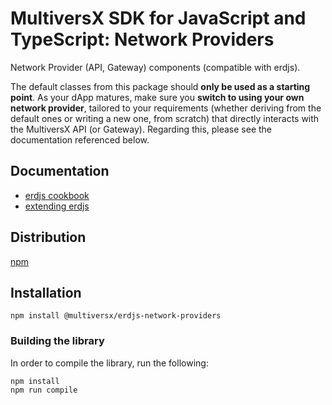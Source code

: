# MultiversX SDK for JavaScript and TypeScript: Network Providers

Network Provider (API, Gateway) components (compatible with erdjs).

The default classes from this package should **only be used as a starting point**. As your dApp matures, make sure you **switch to using your own network provider**, tailored to your requirements (whether deriving from the default ones or writing a new one, from scratch) that directly interacts with the MultiversX API (or Gateway). Regarding this, please see the documentation referenced below.

## Documentation

 - [erdjs cookbook](https://docs.multiversx.com/sdk-and-tools/erdjs/erdjs-cookbook)
 - [extending erdjs](https://docs.multiversx.com/sdk-and-tools/erdjs/extending-erdjs)

## Distribution

[npm](https://www.npmjs.com/package/@multiversx/erdjs-network-providers)

## Installation

```
npm install @multiversx/erdjs-network-providers
```

### Building the library

In order to compile the library, run the following:

```
npm install
npm run compile
```
